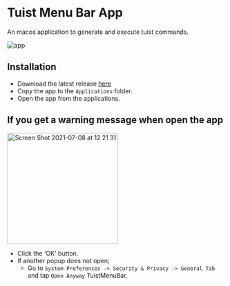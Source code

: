 # Tuist Menu Bar App

An macos application to generate and execute tuist commands.

![app](https://user-images.githubusercontent.com/33103753/152968815-1b7c0adb-f3ae-4279-b60e-1f5c878319ad.gif)

## Installation

- Download the latest release [here](https://github.com/aytugsevgi/TuistMenuBar/raw/main/DmgFile/TuistMenuBar.dmg)
- Copy the app to the `Applications` folder.
- Open the app from the applications.

## If you get a warning message when open the app

<img width="256" alt="Screen Shot 2021-07-08 at 12 21 31" src="https://user-images.githubusercontent.com/33103753/124898191-a2668800-dfe7-11eb-93f8-1e384e7ef8b7.png">

- Click the 'OK' button.
- If another popup does not open;
  - Go to `System Preferences -> Security & Privacy -> General Tab` and tap `Open Anyway` TuistMenuBar.
